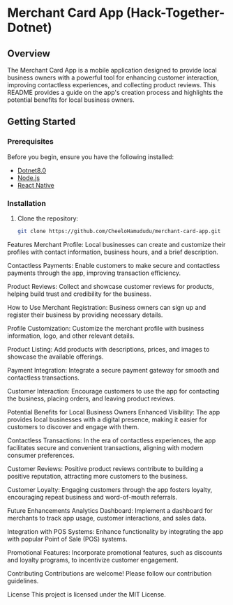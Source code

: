 # Merchant Card App (Hack-Together-Dotnet)

## Overview

The Merchant Card App is a mobile application designed to provide local business owners with a powerful tool for enhancing customer interaction, improving contactless experiences, and collecting product reviews. This README provides a guide on the app's creation process and highlights the potential benefits for local business owners.

## Getting Started

### Prerequisites

Before you begin, ensure you have the following installed:
- [Dotnet8.0](https://dotnet.microsoft.com/en-us/download)
- [Node.js](https://nodejs.org/)
- [React Native](https://reactnative.dev/docs/environment-setup)

### Installation

1. Clone the repository:
   ```bash
   git clone https://github.com/CheeloHamududu/merchant-card-app.git

Features
Merchant Profile: Local businesses can create and customize their profiles with contact information, business hours, and a brief description.

Contactless Payments: Enable customers to make secure and contactless payments through the app, improving transaction efficiency.

Product Reviews: Collect and showcase customer reviews for products, helping build trust and credibility for the business.

How to Use
Merchant Registration: Business owners can sign up and register their business by providing necessary details.

Profile Customization: Customize the merchant profile with business information, logo, and other relevant details.

Product Listing: Add products with descriptions, prices, and images to showcase the available offerings.

Payment Integration: Integrate a secure payment gateway for smooth and contactless transactions.

Customer Interaction: Encourage customers to use the app for contacting the business, placing orders, and leaving product reviews.

Potential Benefits for Local Business Owners
Enhanced Visibility: The app provides local businesses with a digital presence, making it easier for customers to discover and engage with them.

Contactless Transactions: In the era of contactless experiences, the app facilitates secure and convenient transactions, aligning with modern consumer preferences.

Customer Reviews: Positive product reviews contribute to building a positive reputation, attracting more customers to the business.

Customer Loyalty: Engaging customers through the app fosters loyalty, encouraging repeat business and word-of-mouth referrals.

Future Enhancements
Analytics Dashboard: Implement a dashboard for merchants to track app usage, customer interactions, and sales data.

Integration with POS Systems: Enhance functionality by integrating the app with popular Point of Sale (POS) systems.

Promotional Features: Incorporate promotional features, such as discounts and loyalty programs, to incentivize customer engagement.

Contributing
Contributions are welcome! Please follow our contribution guidelines.

License
This project is licensed under the MIT License.
